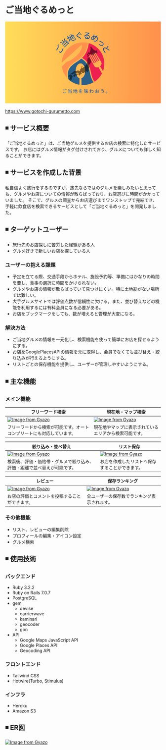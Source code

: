 # ご当地ぐるめっと
<img src="app/assets/images/ogp.png">

https://www.gotochi-gurumetto.com

## ◾ サービス概要
「ご当地ぐるめっと」は、ご当地グルメを提供するお店の検索に特化したサービスです。
お店にはグルメ情報がタグ付けされており、グルメについても詳しく知ることができます。

## ◾ サービスを作成した背景
私自信よく旅行をするのですが、旅先ならではのグルメを楽しみたいと思っても、グルメやお店についての情報が散らばっており、お店選びに時間がかかっていました。
そこで、グルメの調査からお店選びまでワンストップで完結でき、手軽に飲食店を検索できるサービスとして「ご当地ぐるめっと」を開発しました。

## ◾ ターゲットユーザー
- 旅行先のお店探しに苦労した経験がある人
- グルメ好きで新しいお店を探している人

### ユーザーの抱える課題
- 予定を立てる際、交通手段からホテル、施設予約等、準備にはかなりの時間を要し、食事の選択に時間をかけられない。
- グルメやお店の情報が散らばっていて見つけにくい。特に土地勘がない場所では難しい。
- 大手グルメサイトでは評価点数が信頼性に欠ける。また、並び替えなどの機能を利用するには有料会員になる必要がある。
- お店をブックマークをしても、数が増えると管理が大変になる。

### 解決方法
- ご当地グルメの情報を一元化し、検索機能を使って簡単にお店を探せるようにする。
- お店をGooglePlacesAPIの情報を元に取得し、会員でなくても並び替え・絞り込みが行えるようにする。
- リストごとの保存機能を提供し、ユーザーが管理しやすいようにする。

## ◾ 主な機能
### メイン機能
|フリーワード検索|現在地・マップ検索|
|--------------|---------------|
|[![Image from Gyazo](https://i.gyazo.com/83143039dfe6365c98153f790f72f4ac.gif)](https://gyazo.com/83143039dfe6365c98153f790f72f4ac)|[![Image from Gyazo](https://i.gyazo.com/37ca17f229bf86927d448b875c15d148.gif)](https://gyazo.com/37ca17f229bf86927d448b875c15d148)|
|フリーワードから検索が可能です。オートコンプリートにも対応しています。|現在地やマップに表示されているエリアから検索可能です。|

|絞り込み・並べ替え|リスト保存|
|---------------|---------|
|[![Image from Gyazo](https://i.gyazo.com/3fa9b46226904fcbf819904b3032afdb.gif)](https://gyazo.com/3fa9b46226904fcbf819904b3032afdb)|[![Image from Gyazo](https://i.gyazo.com/9615d249e09203851a089177677a23c8.gif)](https://gyazo.com/9615d249e09203851a089177677a23c8)|
|検索後、評価・価格帯・グルメで絞り込み、評価・距離で並べ替えが可能です。|お店を作成したリストへ保存することができます。|

|レビュー|保存ランキング|
|-------|------------|
|[![Image from Gyazo](https://i.gyazo.com/ee0e1b8ce4b6fee495c6063ea6bc0d5e.gif)](https://gyazo.com/ee0e1b8ce4b6fee495c6063ea6bc0d5e)|[![Image from Gyazo](https://i.gyazo.com/725e07c5565d9853465a0948adf2f43b.gif)](https://gyazo.com/725e07c5565d9853465a0948adf2f43b)|
|お店の評価とコメントを投稿することができます。|全ユーザーの保存数でランキング表示されます。|

### その他機能
- リスト、レビューの編集削除
- プロフィールの編集・アイコン設定
- グルメ検索

## ◾ 使用技術
### バックエンド
- Ruby 3.2.2
- Ruby on Rails 7.0.7
- PostgreSQL
- gem
  - devise
  - carrierwave
  - kaminari
  - geocoder
  - gon
- API
  - Google Maps JavaScript API
  - Google Places API
  - Geocoding API

### フロントエンド
- Tailwind CSS
- Hotwire(Turbo, Stimulus)

### インフラ
- Heroku
- Amazon S3

## ◾ ER図
[![Image from Gyazo](https://i.gyazo.com/00b7d5f62e9f22d7753201fe7b3b3f23.png)](https://gyazo.com/00b7d5f62e9f22d7753201fe7b3b3f23)
